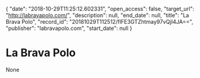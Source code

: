 {
  "date": "2018-10-29T11:25:12.602331", 
  "open_access": false, 
  "target_url": "http://labravapolo.com/", 
  "description": null, 
  "end_date": null, 
  "title": "La Brava Polo", 
  "record_id": "20181029T112512/flFE3GTZhtmay97vQjI4JA==", 
  "publisher": "labravapolo.com", 
  "start_date": null
}

# La Brava Polo

None